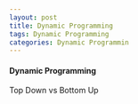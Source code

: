 ```yaml
---
layout: post
title: Dynamic Programming
tags: Dynamic Programming
categories: Dynamic Programmin
---
```



<h4> Dynamic Programming </h4>

Top Down vs Bottom Up
